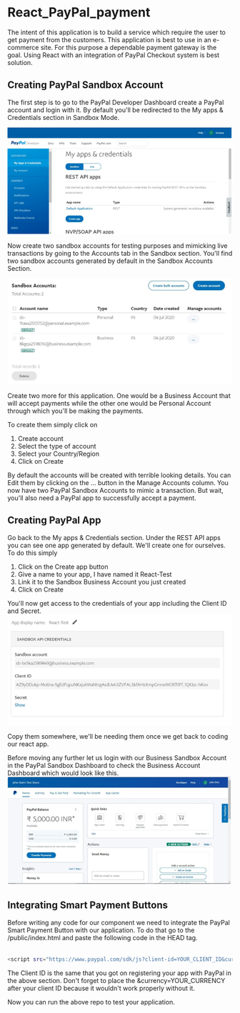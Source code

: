 # React_PayPal_payment

The intent of this application is to build a service which require the user to get payment from the customers. This application is best to use in an e-commerce site. For this purpose a dependable payment gateway is the goal. Using React with an integration of PayPal Checkout system is best solution.

## Creating PayPal Sandbox Account

The first step is to go to the PayPal Developer Dashboard create a PayPal account and login with it. By default you'll be redirected to the My apps & Credentials section in Sandbox Mode.

![](images/sandbox.PNG)

Now create two sandbox accounts for testing purposes and mimicking live transactions by going to the Accounts tab in the Sandbox section. You'll find two sandbox accounts generated by default in the Sandbox Accounts Section.

![](images/account.PNG)

Create two more for this application. One would be a Business Account that will accept payments while the other one would be Personal Account through which you'll be making the payments. 

To create them simply click on

1. Create account
2. Select the type of account
3. Select your Country/Region
4. Click on Create

By default the accounts will be created with terrible looking details. You can Edit them by clicking on the ... button in the Manage Accounts column.
You now have two PayPal Sandbox Accounts to mimic a transaction. But wait, you'll also need a PayPal app to successfully accept a payment.

## Creating PayPal App

Go back to the My apps & Credentials section. Under the REST API apps you can see one app generated by default. We'll create one for ourselves. To do this simply

1. Click on the Create app button
2. Give a name to your app, I have named it React-Test
3. Link it to the Sandbox Business Account you just created
4. Click on Create

You'll now get access to the credentials of your app including the Client ID and Secret.
![](images/test.PNG)

Copy them somewhere, we'll be needing them once we get back to coding our react app.

Before moving any further let us login with our Business Sandbox Account in the PayPal Sandbox Dashboard to check the Business Account Dashboard which would look like this.
![](images/home.PNG)

## Integrating Smart Payment Buttons

Before writing any code for our component we need to integrate the PayPal Smart Payment Button with our application. To do that go to the /public/index.html and paste the following code in the HEAD tag.

```bash

<script src="https://www.paypal.com/sdk/js?client-id=YOUR_CLIENT_ID&currency=USD"></script>

```
The Client ID is the same that you got on registering your app with PayPal in the above section. Don't forget to place the &currency=YOUR_CURRENCY after your client ID because it wouldn't work properly without it.

Now you can run the above repo to test your application.

